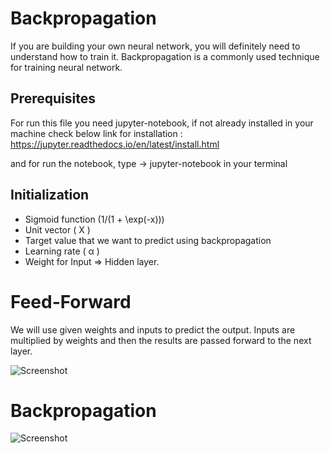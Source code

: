 # Backpropagation
If you are building your own neural network, you will definitely need to understand how to train it. Backpropagation is a commonly used technique for training neural network. 

## Prerequisites
For run this file you need jupyter-notebook, if not already installed in your machine check below link for installation :
https://jupyter.readthedocs.io/en/latest/install.html

and for run the notebook, type -> jupyter-notebook in your terminal

## Initialization

* Sigmoid function (1/(1 + \exp(-x)))
* Unit vector ( X )
* Target value that we want to predict using backpropagation
* Learning rate ( &alpha; )
* Weight for Input &Rightarrow; Hidden layer.

# Feed-Forward
We will use given weights and inputs to predict the output. Inputs are multiplied by weights and then the results are passed forward to the next layer.

![Screenshot](https://cdn-images-1.medium.com/max/800/1*AJzasjv04k2L7gmFghqYXg.png
)

# Backpropagation

![Screenshot](https://cdn-images-1.medium.com/max/800/1*l3vkOc35mt3cCZBDKm1i6g.png
)
